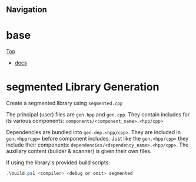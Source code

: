 ## Navigation

# base

[Top](../Readme.md)

* [docs](../docs/Readme.md)

# segmented Library Generation

Create a segmented library using `segmented.cpp`

The principal (user) files are `gen.hpp` and `gen.cpp`.
They contain includes for its various components: `components/<component_name>.<hpp/cpp>`

Dependencies are bundled into `gen.dep.<hpp/cpp>`. They are included in `gen.<hpp/cpp>` before component includes.
Just like the `gen.<hpp/cpp>` they include their components: `dependencies/<dependency_name>.<hpp/cpp>`. The auxiliary content (builder & scanner) is given their own files.

If using the library's provided build scripts:

```ps1
.\build.ps1 <compiler> <debug or omit> segmented
```

